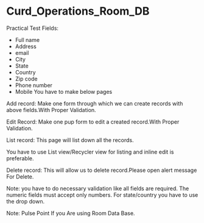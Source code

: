 # Curd_Operations_Room_DB

Practical Test
Fields:
-	Full name
-	Address
-	email
-	City
-	State
-	Country
-	Zip code
-	Phone number
-	Mobile
You have to make below pages 


Add record: Make one  form through which we can create records with above fields.With Proper Validation.


Edit Record: Make one pup form to edit a created record.With Proper Validation.


List record: This page will list down all the records.

You have to use List view/Recycler view for listing and inline edit is preferable. 

Delete record: This will allow us to delete record.Please  open alert message For Delete.


Note: you have to do necessary validation like all fields are required.  The numeric fields  must accept only numbers. For state/country you have to use the drop down. 


Note: Pulse Point If you Are using Room Data Base. 
